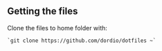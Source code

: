 ## Getting the files

Clone the files to home folder with:
```
`git clone https://github.com/dordio/dotfiles ~`
```
